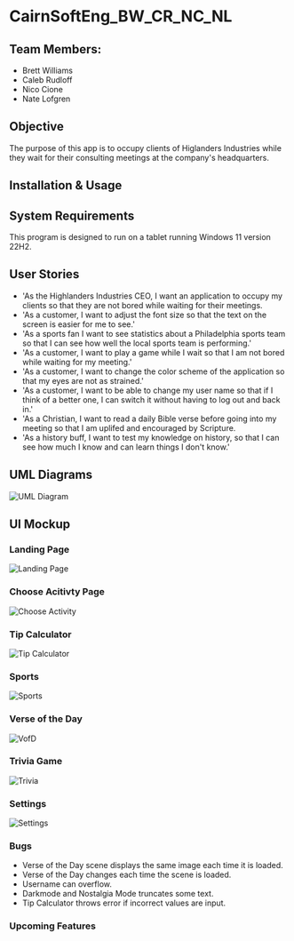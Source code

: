 # CairnSoftEng_BW_CR_NC_NL

## Team Members:
- Brett Williams
- Caleb Rudloff
- Nico Cione
- Nate Lofgren

## Objective
The purpose of this app is to occupy clients of Higlanders Industries while they wait for their consulting meetings at the company's headquarters.

## Installation & Usage

## System Requirements
This program is designed to run on a tablet running Windows 11 version 22H2.

## User Stories
- 'As the Highlanders Industries CEO, I want an application to occupy my clients so that they are not bored while waiting for their meetings.
- 'As a customer, I want to adjust the font size so that the text on the screen is easier for me to see.'
- 'As a sports fan I want to see statistics about a Philadelphia sports team so that I can see how well the local sports team is performing.'
- 'As a customer, I want to play a game while I wait so that I am not bored while waiting for my meeting.'
- 'As a customer, I want to change the color scheme of the application so that my eyes are not as strained.'
- 'As a customer, I want to be able to change my user name so that if I think of a better one, I can switch it without having to log out and back in.'
- 'As a Christian, I want to read a daily Bible verse before going into my meeting so that I am uplifed and encouraged by Scripture.
- 'As a history buff, I want to test my knowledge on history, so that I can see how much I know and can learn things I don't know.'

## UML Diagrams
![UML Diagram](https://github.com/Brettw347/CairnSoftEngFinal_BW_CR_NC_NL/blob/main/UML%20java%20class%20diagram.jpg)

## UI Mockup
### Landing Page
![Landing Page](https://github.com/Brettw347/CairnSoftEngFinal_BW_CR_NC_NL/blob/main/UI%20Mockups/Landing%20Page.png)

### Choose Acitivty Page
![Choose Activity](https://github.com/Brettw347/CairnSoftEngFinal_BW_CR_NC_NL/blob/main/UI%20Mockups/Choose%20Activity.png)

### Tip Calculator
![Tip Calculator](https://github.com/Brettw347/CairnSoftEngFinal_BW_CR_NC_NL/blob/main/UI%20Mockups/Tip%20Calculator.png)

### Sports 
![Sports](https://github.com/Brettw347/CairnSoftEngFinal_BW_CR_NC_NL/blob/main/UI%20Mockups/Sports.png)

### Verse of the Day
![VofD](https://github.com/Brettw347/CairnSoftEngFinal_BW_CR_NC_NL/blob/main/UI%20Mockups/Verse%20of%20the%20Day.png)

### Trivia Game
![Trivia](https://github.com/Brettw347/CairnSoftEngFinal_BW_CR_NC_NL/blob/main/UI%20Mockups/Trivia.png)

### Settings
![Settings](https://github.com/Brettw347/CairnSoftEngFinal_BW_CR_NC_NL/blob/main/UI%20Mockups/Settings.png)

### Bugs
- Verse of the Day scene displays the same image each time it is loaded. 
- Verse of the Day changes each time the scene is loaded.
- Username can overflow.
- Darkmode and Nostalgia Mode truncates some text.
- Tip Calculator throws error if incorrect values are input.

### Upcoming Features

